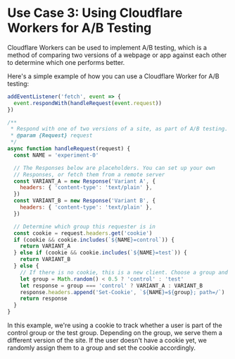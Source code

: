 # Use Case 3: Using Cloudflare Workers for A/B Testing

Cloudflare Workers can be used to implement A/B testing, which is a method of comparing two versions of a webpage or app against each other to determine which one performs better.

Here's a simple example of how you can use a Cloudflare Worker for A/B testing:

```javascript
addEventListener('fetch', event => {
  event.respondWith(handleRequest(event.request))
})

/**
 * Respond with one of two versions of a site, as part of A/B testing.
 * @param {Request} request
 */
async function handleRequest(request) {
  const NAME = 'experiment-0'

  // The Responses below are placeholders. You can set up your own
  // Responses, or fetch them from a remote server
  const VARIANT_A = new Response('Variant A', {
    headers: { 'content-type': 'text/plain' },
  })
  const VARIANT_B = new Response('Variant B', {
    headers: { 'content-type': 'text/plain' },
  })

  // Determine which group this requester is in
  const cookie = request.headers.get('cookie')
  if (cookie && cookie.includes(`${NAME}=control`)) {
    return VARIANT_A
  } else if (cookie && cookie.includes(`${NAME}=test`)) {
    return VARIANT_B
  } else {
    // If there is no cookie, this is a new client. Choose a group and set the cookie.
    let group = Math.random() < 0.5 ? 'control' : 'test'
    let response = group === 'control' ? VARIANT_A : VARIANT_B
    response.headers.append('Set-Cookie', `${NAME}=${group}; path=/`)
    return response
  }
}
```

In this example, we're using a cookie to track whether a user is part of the control group or the test group. Depending on the group, we serve them a different version of the site. If the user doesn't have a cookie yet, we randomly assign them to a group and set the cookie accordingly.